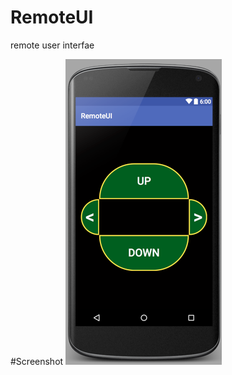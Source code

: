 # RemoteUI
remote user interfae
 
#Screenshot
![alt tag](https://github.com/kusha-b-k/RemoteUI/blob/master/gradle/images/RemoteUi.png)
